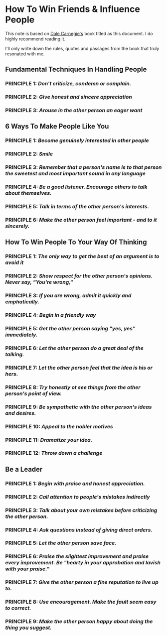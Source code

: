 # How To Win Friends & Influence People

This note is based on [Dale Carnegie's](https://www.britannica.com/biography/Dale-Carnegie) book titled as this document. I do highly recommend reading it.

I'll only write down the rules, quotes and passages from the book that truly resonated with me.

## Fundamental Techniques In Handling People  

### PRINCIPLE 1: ***Don't criticize, condemn or complain.***

### PRINCIPLE 2: ***Give honest and sincere appreciation***

### PRINCIPLE 3: ***Arouse in the other person an eager want***

## 6 Ways To Make People Like You

### PRINCIPLE 1: ***Become genuinely interested in other people***

### PRINCIPLE 2: ***Smile***

### PRINCIPLE 3: ***Remember that a person's name is to that person the sweetest and most important sound in any language***

### PRINCIPLE 4: ***Be a good listener. Encourage others to talk about themselves.***

### PRINCIPLE 5: ***Talk in terms of the other person's interests.***

### PRINCIPLE 6: ***Make the other person feel important - and to it sincerely.***

## How To Win People To Your Way Of Thinking

### PRINCIPLE 1: ***The only way to get the best of an argument is to avoid it***

### PRINCIPLE 2: ***Show respect for the other person's opinions. Never say, "You're wrong,"***

### PRINCIPLE 3: ***If you are wrong, admit it quickly and emphatically.***

### PRINCIPLE 4: ***Begin in a friendly way***

### PRINCIPLE 5: ***Get the other person saying "yes, yes" immediately.***

### PRINCIPLE 6: ***Let the other person do a great deal of the talking.***

### PRINCIPLE 7: ***Let the other person feel that the idea is his or hers.***

### PRINCIPLE 8: ***Try honestly ot see things from the other person's point of view.***

### PRINCIPLE 9: ***Be sympathetic with the other person's ideas and desires.***

### PRINCIPLE 10: ***Appeal to the nobler motives***

### PRINCIPLE 11: ***Dramatize your idea.***

### PRINCIPLE 12: ***Throw down a challenge***

## Be a Leader

### PRINCIPLE 1: ***Begin with praise and honest appreciation.***

### PRINCIPLE 2: ***Call attention to people's mistakes indirectly***

### PRINCIPLE 3: ***Talk about your own mistakes before criticizing the other person.***

### PRINCIPLE 4: ***Ask questions instead of giving direct orders.***

### PRINCIPLE 5: ***Let the other person save face.***

### PRINCIPLE 6: ***Praise the slightest improvement and praise every improvement. Be "hearty in your approbation and lavish with your praise."***

### PRINCIPLE 7: ***Give the other person a fine reputation to live up to.***

### PRINCIPLE 8: ***Use encouragement. Make the fault seem easy to correct.***

### PRINCIPLE 9: ***Make the other person happy about doing the thing you suggest.***
